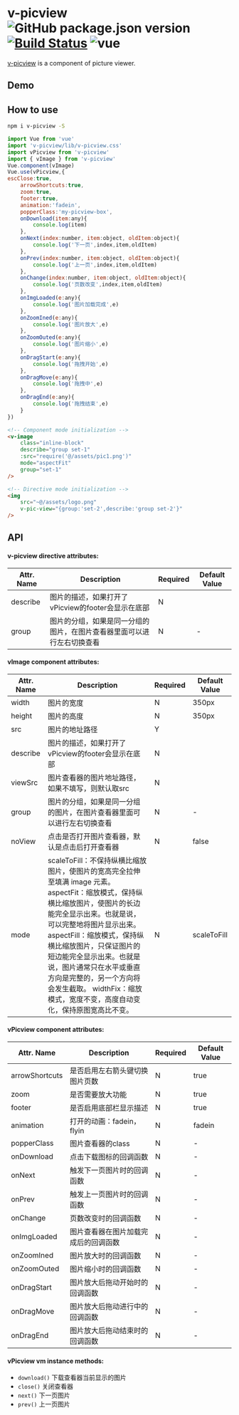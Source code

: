 # v-picview ![GitHub package.json version](https://img.shields.io/github/package-json/v/chaosst/v-picview) [![Build Status](https://travis-ci.org/chaosst/v-picview.svg?branch=master)](https://travis-ci.org/chaosst/v-picview) ![vue](https://img.shields.io/badge/vue-%20v2.5.21%20-green.svg) 

[v-picview](https://github.com/chaosst/v-picview) is a component of picture viewer.

## Demo


## How to use

```bash
npm i v-picview -S
```

```js
import Vue from 'vue'
import 'v-picview/lib/v-picview.css'
import vPicview from 'v-picview'
import { vImage } from 'v-picview'
Vue.component(vImage)
Vue.use(vPicview,{
escClose:true,
    arrowShortcuts:true,
    zoom:true,
    footer:true,
    animation:'fadein',
    popperClass:'my-picview-box',
    onDownload(item:any){
        console.log(item)
    },
    onNext(index:number, item:object, oldItem:object){
        console.log('下一页',index,item,oldItem)
    },
    onPrev(index:number, item:object, oldItem:object){
        console.log('上一页',index,item,oldItem)
    },
    onChange(index:number, item:object, oldItem:object){
        console.log('页数改变',index,item,oldItem)
    },
    onImgLoaded(e:any){
        console.log('图片加载完成',e)
    },
    onZoomIned(e:any){
        console.log('图片放大',e)
    },
    onZoomOuted(e:any){
        console.log('图片缩小',e)
    },
    onDragStart(e:any){
        console.log('拖拽开始',e)
    },
    onDragMove(e:any){
        console.log('拖拽中',e)
    },
    onDragEnd(e:any){
        console.log('拖拽结束',e)
    }
})
```

```html
<!-- Component mode initialization -->
<v-image 
    class="inline-block" 
    describe="group set-1" 
    :src="require('@/assets/pic1.png')" 
    mode="aspectFit" 
    group="set-1" 
/>

<!-- Directive mode initialization -->
<img 
    src="~@/assets/logo.png" 
    v-pic-view="{group:'set-2',describe:'group set-2'}" 
/>
```


## API

#### v-picview directive attributes:

| Attr. Name | Description | Required | Default Value |
|-----|-----|-----|-----|
| describe | 图片的描述，如果打开了vPicview的footer会显示在底部 | N |   |
| group | 图片的分组，如果是同一分组的图片，在图片查看器里面可以进行左右切换查看 | N | - |


#### vImage component attributes:

| Attr. Name | Description | Required | Default Value |
|-----|-----|-----|-----|
| width | 图片的宽度 | N | 350px |
| height | 图片的高度 | N | 350px |
| src | 图片的地址路径 | Y |   |
| describe | 图片的描述，如果打开了vPicview的footer会显示在底部 | N |   |
| viewSrc | 图片查看器的图片地址路径，如果不填写，则默认取src | N |   |
| group | 图片的分组，如果是同一分组的图片，在图片查看器里面可以进行左右切换查看 | N | - |
| noView | 点击是否打开图片查看器，默认是点击后打开查看器 | N | false |
| mode | scaleToFill：不保持纵横比缩放图片，使图片的宽高完全拉伸至填满 image 元素。 aspectFit：缩放模式，保持纵横比缩放图片，使图片的长边能完全显示出来。也就是说，可以完整地将图片显示出来。 aspectFill：缩放模式，保持纵横比缩放图片，只保证图片的短边能完全显示出来。也就是说，图片通常只在水平或垂直方向是完整的，另一个方向将会发生截取。 widthFix：缩放模式，宽度不变，高度自动变化，保持原图宽高比不变。 | N | scaleToFill |

#### vPicview component attributes:

| Attr. Name | Description | Required | Default Value |
|-----|-----|-----|-----|
| arrowShortcuts | 是否启用左右箭头键切换图片页数 | N | true |
| zoom | 是否需要放大功能 | N | true |
| footer | 是否启用底部栏显示描述 | N | true |
| animation | 打开的动画：fadein，flyin | N | fadein |
| popperClass | 图片查看器的class | N | - |
| onDownload | 点击下载图标的回调函数 | N | - |
| onNext | 触发下一页图片时的回调函数 | N | - |
| onPrev | 触发上一页图片时的回调函数 | N | - |
| onChange | 页数改变时的回调函数 | N | - |
| onImgLoaded | 图片查看器在图片加载完成后的回调函数 | N | - |
| onZoomIned | 图片放大时的回调函数 | N | - |
| onZoomOuted | 图片缩小时的回调函数 | N | - |
| onDragStart | 图片放大后拖动开始时的回调函数 | N | - |
| onDragMove | 图片放大后拖动进行中的回调函数 | N | - |
| onDragEnd | 图片放大后拖动结束时的回调函数 | N | - |

#### vPicview vm instance methods:

- `download()` 下载查看器当前显示的图片
- `close()` 关闭查看器
- `next()` 下一页图片
- `prev()` 上一页图片